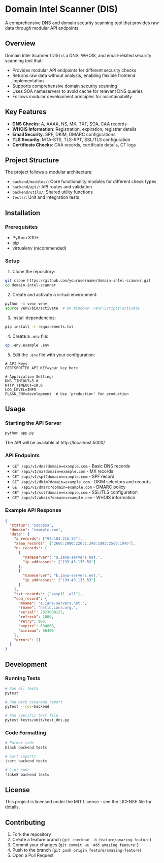 # Domain Intel Scanner (DIS)

A comprehensive DNS and domain security scanning tool that provides raw data through modular API endpoints.

## Overview

Domain Intel Scanner (DIS) is a DNS, WHOIS, and email-related security scanning tool that:

- Provides modular API endpoints for different security checks
- Returns raw data without analysis, enabling flexible frontend implementation
- Supports comprehensive domain security scanning
- Uses SOA nameservers to avoid cache for relevant DNS queries
- Follows modular development principles for maintainability

## Key Features

- **DNS Checks**: A, AAAA, NS, MX, TXT, SOA, CAA records
- **WHOIS Information**: Registration, expiration, registrar details
- **Email Security**: SPF, DKIM, DMARC configurations
- **TLS Security**: MTA-STS, TLS-RPT, SSL/TLS configuration
- **Certificate Checks**: CAA records, certificate details, CT logs

## Project Structure

The project follows a modular architecture:

- `backend/modules/`: Core functionality modules for different check types
- `backend/api/`: API routes and validation
- `backend/utils/`: Shared utility functions
- `tests/`: Unit and integration tests

## Installation

### Prerequisites

- Python 3.10+
- pip
- virtualenv (recommended)

### Setup

1. Clone the repository:

```bash
git clone https://github.com/yourusername/domain-intel-scanner.git
cd domain-intel-scanner
```

2. Create and activate a virtual environment:

```bash
python -m venv venv
source venv/bin/activate  # On Windows: venv\Scripts\activate
```

3. Install dependencies:

```bash
pip install -r requirements.txt
```

4. Create a `.env` file:

```bash
cp .env.example .env
```

5. Edit the `.env` file with your configuration:

```
# API Keys
CERTSPOTTER_API_KEY=your_key_here

# Application Settings
DNS_TIMEOUT=5.0
HTTP_TIMEOUT=10.0
LOG_LEVEL=INFO
FLASK_ENV=development  # Use 'production' for production
```

## Usage

### Starting the API Server

```bash
python app.py
```

The API will be available at http://localhost:5000/

### API Endpoints

- `GET /api/v1/dns?domain=example.com` - Basic DNS records
- `GET /api/v1/mx?domain=example.com` - MX records
- `GET /api/v1/spf?domain=example.com` - SPF record
- `GET /api/v1/dkim?domain=example.com` - DKIM selectors and records
- `GET /api/v1/dmarc?domain=example.com` - DMARC policy
- `GET /api/v1/ssl?domain=example.com` - SSL/TLS configuration
- `GET /api/v1/whois?domain=example.com` - WHOIS information

### Example API Response

```json
{
  "status": "success",
  "domain": "example.com",
  "data": {
    "a_records": ["93.184.216.34"],
    "aaaa_records": ["2606:2800:220:1:248:1893:25c8:1946"],
    "ns_records": [
      {
        "nameserver": "a.iana-servers.net.",
        "ip_addresses": ["199.43.135.53"]
      },
      {
        "nameserver": "b.iana-servers.net.",
        "ip_addresses": ["199.43.133.53"]
      }
    ],
    "txt_records": ["v=spf1 -all"],
    "soa_record": {
      "mname": "a.iana-servers.net.",
      "rname": "nstld.iana.org.",
      "serial": 2023080123,
      "refresh": 1800,
      "retry": 900,
      "expire": 604800,
      "minimum": 86400
    },
    "errors": []
  }
}
```

## Development

### Running Tests

```bash
# Run all tests
pytest

# Run with coverage report
pytest --cov=backend

# Run specific test file
pytest tests/unit/test_dns.py
```

### Code Formatting

```bash
# Format code
black backend tests

# Sort imports
isort backend tests

# Lint code
flake8 backend tests
```

## License

This project is licensed under the MIT License - see the LICENSE file for details.

## Contributing

1. Fork the repository
2. Create a feature branch (`git checkout -b feature/amazing-feature`)
3. Commit your changes (`git commit -m 'Add amazing feature'`)
4. Push to the branch (`git push origin feature/amazing-feature`)
5. Open a Pull Request
